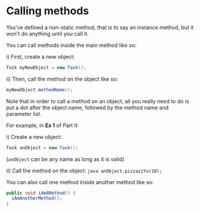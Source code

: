 Calling methods
===

You've defined a non-static method, that is to say an instance method, but it won't do anything until you call it.

You can call methods inside the main method like so:

i) First, create a new object:

```java
Task myNewObject = new Task();
```

ii)	Then, call the method on the object like so:

```java
myNewObject.methodName();
```

Note that in order to call a method on an object, all you really need to do is put a dot after the object name, followed by the method name and parameter list. 

For example, in **Ex 1** of Part II:

i) Create a new object: 
```java 
Task anObject = new Task();
``` 
(`anObject` can be any name as long as it is valid)

ii) Call the method on the object: ```java anObject.pizzazzYo(10);```

You can also call one method inside another method like so:

```java
public void iAmAMethod() {
  iAmAnotherMethod();
}
```
